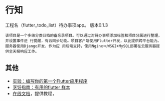 # 行知
   工程名（flutter_todo_list）待办事项app。
   版本0.1.3
    
    该项目是一个多级分类归档的备忘录项目。可以通过对待办事项添加标签和项目分属进行整理，并设置事件进 行提醒，有云同步功能。项目客户端使用Flutter开发，以此提供跨平台能力。服务器使用Django开发，作为应 用后端支持，使用Nginx+uWSGI+MySQL部署在云服务器提供全天候响应工作。


## 其他
 -  [实验：编写你的第一个Flutter应用程序](https://flutter.dev/docs/get-started/codelab)
 -  [烹饪指南：有用的flutter 样本](https://flutter.dev/docs/cookbook)
 -  [在线文档](https://flutter.dev/docs)，提供教程，
